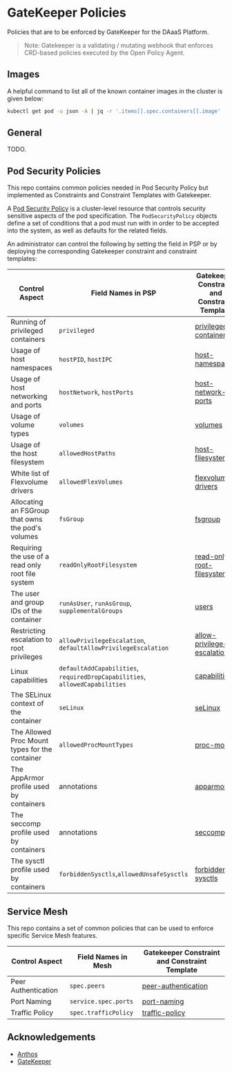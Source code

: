 # GateKeeper Policies

Policies that are to be enforced by GateKeeper for the DAaaS Platform.

> Note: Gatekeeper is a validating / mutating webhook that enforces CRD-based policies executed by the Open Policy Agent.

## Images

A helpful command to list all of the known container images in the cluster is given below:

```sh
kubectl get pod -o json -A | jq -r '.items[].spec.containers[].image' | sed -E 's/(.*):.*/\1/g' | sort -u
```

## General

TODO.

## Pod Security Policies

This repo contains common policies needed in Pod Security Policy but implemented as Constraints and Constraint Templates with Gatekeeper.

A [Pod Security Policy](https://kubernetes.io/docs/concepts/policy/pod-security-policy/) is a cluster-level resource that controls security
sensitive aspects of the pod specification. The `PodSecurityPolicy` objects define a set of conditions that a pod must run with in order to be accepted into the system, as well as defaults for the related fields.

An administrator can control the following by setting the field in PSP or by deploying the corresponding Gatekeeper constraint and constraint templates:

| Control Aspect                                    | Field Names in PSP                                                          | Gatekeeper Constraint and Constraint Template                                |
|---------------------------------------------------|-----------------------------------------------------------------------------|------------------------------------------------------------------------------|
| Running of privileged containers                  | `privileged`                                                                | [privileged-containers](pod-security-policy/privileged-containers)           |
| Usage of host namespaces                          | `hostPID`, `hostIPC`                                                        | [host-namespaces](pod-security-policy/host-namespaces)                       |
| Usage of host networking and ports                | `hostNetwork`, `hostPorts`                                                  | [host-network-ports](pod-security-policy/host-network-ports)                 |
| Usage of volume types                             | `volumes`                                                                   | [volumes](pod-security-policy/volumes)                                       |
| Usage of the host filesystem                      | `allowedHostPaths`                                                          | [host-filesystem](pod-security-policy/host-filesystem)                       |
| White list of Flexvolume drivers                  | `allowedFlexVolumes`                                                        | [flexvolume-drivers](pod-security-policy/flexvolume-drivers)                 |
| Allocating an FSGroup that owns the pod's volumes | `fsGroup`                                                                   | [fsgroup](pod-security-policy/fsgroup)                                       |
| Requiring the use of a read only root file system | `readOnlyRootFilesystem`                                                    | [read-only-root-filesystem](pod-security-policy/read-only-root-filesystem)   |
| The user and group IDs of the container           | `runAsUser`, `runAsGroup`, `supplementalGroups`                             | [users](pod-security-policy/users)                                           |
| Restricting escalation to root privileges         | `allowPrivilegeEscalation`, `defaultAllowPrivilegeEscalation`               | [allow-privilege-escalation](pod-security-policy/allow-privilege-escalation) |
| Linux capabilities                                | `defaultAddCapabilities`, `requiredDropCapabilities`, `allowedCapabilities` | [capabilities](pod-security-policy/capabilities)                             |
| The SELinux context of the container              | `seLinux`                                                                   | [seLinux](pod-security-policy/selinux)                                       |
| The Allowed Proc Mount types for the container    | `allowedProcMountTypes`                                                     | [proc-mount](pod-security-policy/proc-mount)                                 |
| The AppArmor profile used by containers           | annotations                                                                 | [apparmor](pod-security-policy/apparmor)                                     |
| The seccomp profile used by containers            | annotations                                                                 | [seccomp](pod-security-policy/seccomp)                                       |
| The sysctl profile used by containers             | `forbiddenSysctls`,`allowedUnsafeSysctls`                                   | [forbidden-sysctls](pod-security-policy/forbidden-sysctls)                   |

## Service Mesh

This repo contains a set of common policies that can be used to enforce specific Service Mesh features.

| Control Aspect      | Field Names in Mesh  | Gatekeeper Constraint and Constraint Template           |
|---------------------|----------------------|---------------------------------------------------------|
| Peer Authentication | `spec.peers`         | [peer-authentication](service-mesh/peer-authentication) |
| Port Naming         | `service.spec.ports` | [port-naming](service-mesh/port-naming)                 |
| Traffic Policy      | `spec.trafficPolicy` | [traffic-policy](service-mesh/traffic-policy)           |

## Acknowledgements

* [Anthos](https://github.com/GoogleCloudPlatform/acm-policy-controller-library)
* [GateKeeper](https://github.com/open-policy-agent/gatekeeper/tree/master/library)
